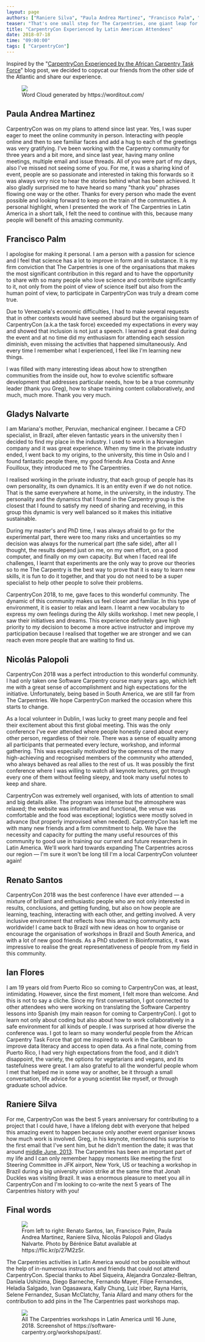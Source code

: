 ```yaml
---
layout: page
authors: ["Raniere Silva", "Paula Andrea Martinez", "Francisco Palm", "Gladys Nalvarte", "Nicolás Palopoli", "Renato Santos", "Ian Flores"]
teaser: "That's one small step for The Carpentries, one giant leap for Latin America"
title: "CarpentryCon Experienced by Latin American Attendees"
date: 2018-07-18
time: "09:00:00"
tags: [ "CarpentryCon"]
---
```


Inspired by the "[CarpentryCon Experienced by the African Carpentry Task Force](/blog/2018/07/actf-carpcon-post/)" blog post,
we decided to copycat our friends from the other side of the Atlantic
and share our experience.

<figure markdown="0">
<img src="{% link images/blog/2018/07/carpentrycon-la-word-cloud.png %}">
<figcaption>Word Cloud generated by https://worditout.com/</figcaption>
</figure>

## Paula Andrea Martinez

CarpentryCon was on my plans to attend since last year.
Yes, I was super eager to meet the online community in person.
Interacting with people online
and then to see familiar faces
and add a hug to each of the greetings was very gratifying.
I've been working with the Carpentry community for three years and a bit more,
and since last year, having many online meetings, multiple email and issue threads.
All of you were part of my days,
also I've missed not seeing some of you.
For me, it was a sharing kind of event, people are so passionate
and interested in taking this forwards
so it was always very nice to hear the stories behind what has been achieved.
It also gladly surprised me to have heard so many "thank you" phrases flowing one way or the other.
Thanks for every person who made the event possible
and looking forward to keep on the train of the communities.
A personal highlight,
when I presented the work of The Carpentries in Latin America in a short talk,
I felt the need to continue with this,
because many people will benefit of this amazing community.

## Francisco Palm

I apologise for making it personal.
I am a person with a passion for science
and I feel that science has a lot to improve in form and in substance.
It is my firm conviction that The Carpentries is one of the organisations that makes the most significant contribution in this regard
and to have the opportunity to share with so many people who love science
and contribute significantly to it,
not only from the point of view of science itself
but also from the human point of view,
to participate in CarpentryCon was truly a dream come true.

Due to Venezuela's economic difficulties,
I had to make several requests that in other contexts would have seemed absurd
but the organising team of CarpentryCon (a.k.a the task force)
exceeded my expectations in every way 
and showed that inclusion is not just a speech.
I learned a great deal during the event
and at no time did my enthusiasm for attending each session diminish,
even missing the activities that happened simultaneously.
And every time I remember what I experienced,
I feel like I'm learning new things.

I was filled with many interesting ideas about how to strengthen communities from the inside out,
how to evolve scientific software development that addresses particular needs,
how to be a true community leader (thank you Greg),
how to shape training content collaboratively,
and much, much more.
Thank you very much.

## Gladys Nalvarte

I am Mariana's mother, Peruvian, mechanical engineer.
I became a CFD specialist, in Brazil,
after eleven fantastic years in the university then I decided to find my place in the industry.
I used to work in a Norwegian company and it was great experience.
When my time in the private industry ended,
I went back to my origins, to the university,
this time in Oslo and I found fantastic people there,
my good friends Ana Costa and Anne Fouilloux,
they introduced me to The Carpentries.

I realised working in the private industry,
that each group of people has its own personality, its own dynamics.
It is an entity even if we do not notice.
That is the same everywhere at home, in the university, in the industry.
The personality and the dynamics that I found in the Carpentry group is the closest that I found to satisfy my need of sharing and receiving,
in this group this dynamic is very well balanced so it makes this initiative sustainable.

During my master's and PhD time, I was always afraid to go for the experimental part,
there were too many risks and uncertainties so my decision was always for the numerical part (the safe side),
after all I thought, the results depend just on me, on my own effort, on a good computer, and finally on my own capacity.
But when I faced real life challenges,
I learnt that experiments are the only way to prove our theories
so to me The Carpentry is the best way to prove that it is easy to learn new skills,
it is fun to do it together,
and that you do not need to be a super specialist to help other people to solve their problems. 

CarpentryCon 2018, to me, gave faces to this wonderful community.
The dynamic of this community makes us feel closer and familiar.
In this type of environment, it is easier to relax and learn.
I learnt a new vocabulary to express my own feelings during the Ally skills workshop.
I met new people,
I saw their initiatives and dreams.
This experience definitely gave high priority to my decision to become a more active instructor
and improve my participation because I realised that together we are stronger
and we can reach even more people that are waiting to find us.

## Nicolás Palopoli

CarpentryCon 2018 was a perfect introduction to this wonderful community.
I had only taken one Software Carpentry course many years ago,
which left me with a great sense of accomplishment
and high expectations for the initiative.
Unfortunately, being based in South America,
we are still far from The Carpentries.
We hope CarpentryCon marked the occasion where this starts to change.

As a local volunteer in Dublin,
I was lucky to greet many people
and feel their excitement about this first global meeting.
This was the only conference I've ever attended
where people honestly cared about every other person,
regardless of their role.
There was a sense of equality among all participants that permeated every lecture, workshop, and informal gathering.
This was especially motivated by the openness of the many high-achieving
and recognised members of the community who attended,
who always behaved as real allies to the rest of us.
It was possibly the first conference where I was willing to watch all keynote lectures,
got through every one of them without feeling sleepy,
and took many useful notes to keep and share.

CarpentryCon was extremely well organised,
with lots of attention to small and big details alike.
The program was intense but the atmosphere was relaxed;
the website was informative and functional,
the venue was comfortable and the food was exceptional;
logistics were mostly solved in advance (but properly improvised when needed).
CarpentryCon has left me with many new friends
and a firm commitment to help.
We have the necessity and capacity for putting the many useful resources of this community
to good use in training our current
and future researchers in Latin America.
We'll work hard towards expanding The Carpentries across our region — I'm sure it won't be long till I'm a local CarpentryCon volunteer again!

## Renato Santos

CarpentryCon 2018 was the best conference I have ever attended — a mixture of brilliant
and enthusiastic people who are not only interested in results, conclusions, and getting funding,
but also on how people are learning, teaching, interacting with each other, and getting involved.
A very inclusive environment that reflects how this amazing community acts worldwide!
I came back to Brazil with new ideas on how to organise
or encourage the organisation of workshops in Brazil and South America,
and with a lot of new good friends.
As a PhD student in Bioinformatics,
it was impressive to realise the great representativeness of people from my field in this community.

## Ian Flores

I am 19 years old from Puerto Rico so coming to CarpentryCon was, at least, intimidating.
However, since the first moment,
I felt more than welcome.
And this is not to say a cliche.
Since my first conversation,
I got connected to other attendees who were working on translating the Software Carpentry lessons into Spanish
(my main reason for coming to CarpentryCon).
I got to learn not only about coding
but also about how to work collaboratively in a safe environment
for all kinds of people.
I was surprised at how diverse the conference was.
I got to learn so many wonderful people from the African Carpentry Task Force
that got me inspired to work in the Caribbean
to improve data literacy and access to open data.
As a final note, coming from Puerto Rico,
I had very high expectations from the food,
and it didn't disappoint,
the variety, the options for vegetarians and vegans,
and its tastefulness were great.
I am also grateful to all the wonderful people whom I met
that helped me in some way or another,
be it through a small conversation,
life advice for a young scientist like myself,
or through graduate school advice.

## Raniere Silva

For me,
CarpentryCon was the best 5 years anniversary for contributing to a project that I could have,
I have a lifelong debt with everyone that helped this amazing event to happen
because only another event organiser knows how much work is involved.
Greg, in his keynote, mentioned his surprise to the first email that I've sent him,
but he didn't mention the date; it was that around [middle June, 2013](https://blog.mozilla.org/blog/2013/06/14/5992/).
The Carpentries has been an important part of my life
and I can only remember happy moments
like meeting the first Steering Committee in JFK airport, New York, US
or teaching a workshop in Brazil during a big university union strike
at the same time that Jonah Duckles was visiting Brazil.
It was a enormous pleasure to meet you all in CarpentryCon
and I'm looking to co-write the next 5 years of The Carpentries history with you!

## Final words

<figure markdown="0">
<img src="{% link images/blog/2018/07/carpentrycon-la-people.png %}">
<figcaption>From left to right: Renato Santos, Ian, Francisco Palm, Paula Andrea Martinez, Raniere Silva, Nicolás Palopoli and Gladys Nalvarte. Photo by Bérénice Batut available at https://flic.kr/p/27M2zSr.</figcaption>
</figure>

The Carpentries activities in Latin America
would not be possible without the help of in-numerous
instructors and friends that could not attend CarpentryCon.
Special thanks to
Abel Siqueira,
Alejandra Gonzalez-Beltran,
Daniela Ushizima,
Diego Barneche,
Fernando Mayer,
Filipe Fernandes,
Heladia Salgado,
Ivan Ogasawara,
Kally Chung,
Luiz Irber,
Rayna Harris,
Selene Fernandez,
Susan McClatchy,
Tania Allard
and many others
for the contribution to add pins in the The Carpentries past workshops map.

<figure markdown="0">
<img src="{% link images/blog/2018/07/carpentrycon-la-map.png %}">
<figcaption>All The Carpentries workshops in Latin America until 16 June, 2018. Screenshot of https://software-carpentry.org/workshops/past/.</figcaption>
</figure>
